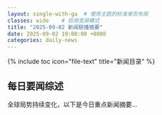 ```yaml
---
layout: single-with-ga  # 使用主题的标准单页布局
classes: wide    # 启用宽屏模式
title: "2025-09-02 新闻联播摘要"
date: 2025-09-02 19:00:00 +0800
categories: daily-news
---
```


{% include toc icon="file-text" title="新闻目录" %}
   
## 每日要闻综述

全球局势持续变化，以下是今日重点新闻摘要...